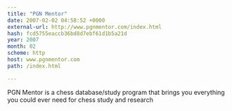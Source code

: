 ```yaml
---
title: "PGN Mentor"
date: 2007-02-02 04:58:52 +0000
external-url: http://www.pgnmentor.com/index.html
hash: fcd5755eaccb36bd8d7ebf61d1b5a21d
year: 2007
month: 02
scheme: http
host: www.pgnmentor.com
path: /index.html

---
```


PGN Mentor is a chess database/study program that brings you everything you could ever need for chess study and research

